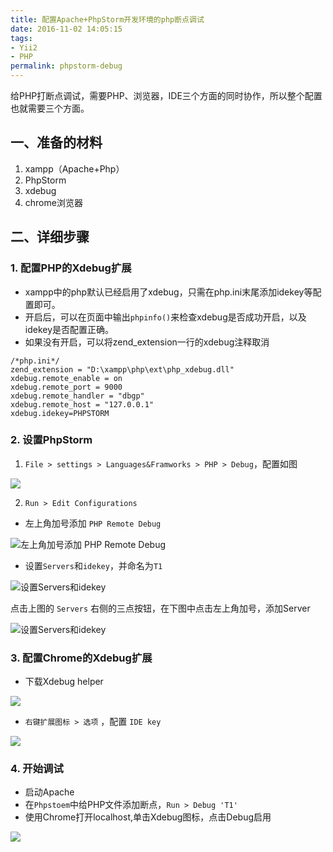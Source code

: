 ```yaml
---
title: 配置Apache+PhpStorm开发环境的php断点调试
date: 2016-11-02 14:05:15
tags: 
- Yii2
- PHP
permalink: phpstorm-debug
---
```


给PHP打断点调试，需要PHP、浏览器，IDE三个方面的同时协作，所以整个配置也就需要三个方面。

## 一、准备的材料

1. xampp（Apache+Php）
2. PhpStorm
3. xdebug
4. chrome浏览器

<!-- more -->

## 二、详细步骤
### 1. 配置PHP的Xdebug扩展
- xampp中的php默认已经启用了xdebug，只需在php.ini末尾添加idekey等配置即可。
- 开启后，可以在页面中输出`phpinfo()`来检查xdebug是否成功开启，以及idekey是否配置正确。
- 如果没有开启，可以将zend_extension一行的xdebug注释取消
```
/*php.ini*/
zend_extension = "D:\xampp\php\ext\php_xdebug.dll"
xdebug.remote_enable = on
xdebug.remote_port = 9000
xdebug.remote_handler = "dbgp"
xdebug.remote_host = "127.0.0.1"
xdebug.idekey=PHPSTORM

```

### 2. 设置PhpStorm

1.  `File > settings > Languages&Framworks > PHP > Debug`，配置如图

![](http://odovakhft.bkt.clouddn.com/PhpStorm%E9%85%8D%E7%BD%AE1.png?imageView/2/w/800)

2.  `Run > Edit Configurations`

- 左上角加号添加 `PHP Remote Debug`

![左上角加号添加 `PHP Remote Debug`](http://odovakhft.bkt.clouddn.com/%E9%A1%B9%E7%9B%AEdebug1.png?imageView/2/w/800)

- 设置`Servers`和`idekey`，并命名为`T1`

![设置`Servers`和`idekey`](http://odovakhft.bkt.clouddn.com/%E9%A1%B9%E7%9B%AEdebug2.png?imageView/2/w/800)

点击上图的 `Servers` 右侧的三点按钮，在下图中点击左上角加号，添加Server

![设置`Servers`和`idekey`](http://odovakhft.bkt.clouddn.com/%E9%A1%B9%E7%9B%AEdebug3.png?imageView/2/w/800)

### 3. 配置Chrome的Xdebug扩展

- 下载Xdebug helper 

![](http://odovakhft.bkt.clouddn.com/chrome%E4%B8%8B%E8%BD%BDxdebug.png?imageView/2/w/800)

-  `右键扩展图标 > 选项` ，配置 `IDE key`

![](http://odovakhft.bkt.clouddn.com/xdebug%E6%89%A9%E5%B1%951.png?imageView/2/w/800)

### 4. 开始调试

 - 启动Apache
 - 在`Phpstoem`中给PHP文件添加断点，`Run > Debug 'T1'`
 - 使用Chrome打开localhost,单击Xdebug图标，点击Debug启用

 ![](http://odovakhft.bkt.clouddn.com/xdebug%E5%90%AF%E5%8A%A8.png)